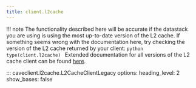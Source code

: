 ```yaml
---
title: client.l2cache
---
```


!!! note
    The functionality described here will be accurate if the datastack you are using is using the most up-to-date version of the L2 cache. If something seems wrong with the documentation here, try checking the version of the L2 cache returned by your client:
    ```python
    type(client.l2cache)
    ```
    Extended documentation for all versions of the L2 cache client can be found
    [here](../extended_api/l2cache.md).

::: caveclient.l2cache.L2CacheClientLegacy
    options:
        heading_level: 2
        show_bases: false
